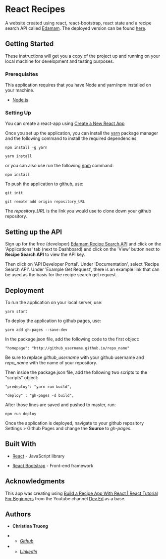 
  

# React Recipes

  

A website created using react, react-bootstrap, react state and a recipe search API called [Edamam](http://www.edamam.com). The deployed version can be found [here]([https://christinaqtruong.github.io/reactrecipes](https://christinaqtruong.github.io/reactrecipes)).

  

## Getting Started

  

These instructions will get you a copy of the project up and running on your local machine for development and testing purposes.

  

### Prerequisites

This application requires that you have Node and yarn/npm installed on your machine.

-  [Node.js]([https://nodejs.org/en/](https://nodejs.org/en/))

  

### Setting Up


You can create a react-app using [Create a New React App](https://reactjs.org/docs/create-a-new-react-app.html)

  

Once you set up the application, you can install the [yarn]([https://yarnpkg.com/](https://yarnpkg.com/)) package manager and the following command to install the required dependencies

```
npm install -g yarn

yarn install
```

or you can also use run the following [npm](https://www.npmjs.com/) command:

```
npm install
```

To push the application to github, use:
````
git init

git remote add origin repository_URL
````
  
The *repository_URL* is the link you would use to clone down your github repository.

## Setting up the API

Sign up for the free (developer) [Edamam Recipe Search API](https://developer.edamam.com/edamam-recipe-api) and click on the 'Applications' tab (next to Dashboard) and click on the 'View' button next to **Recipe Search API** to view the API key. 

Then click on 'API Developer Portal'. Under 'Documentation', select 'Recipe Search API'. Under 'Example Get Request', there is an example link that can be used as the basis for the recipe search get request. 


## Deployment

  

To run the application on your local server, use:
````
yarn start
````
To deploy the application to github pages, use:
````
yarn add gh-pages --save-dev
````
In the package.json file, add the following code to the first object:
````
"homepage": "http://github_username.github.io/repo_name"
````
Be sure to replace *github_username* with your github username and *repo_name* with the name of your repository.

Then inside the package.json file, add the following two scripts to the "scripts" object:  
````
"predeploy": "yarn run build",

"deploy" : "gh-pages -d build",
````
  

After those lines are saved and pushed to master, run:
````
npm run deploy
````
Once the application is deployed, navigate to your github repository Settings > Github Pages and change the **Source** to *gh-pages*.

  

## Built With

  

*  [React]([https://reactjs.org/docs/create-a-new-react-app.html](https://reactjs.org/docs/create-a-new-react-app.html)) - JavaScript library

*  [React Bootstrap]([https://react-bootstrap.github.io/](https://react-bootstrap.github.io/)) - Front-end framework

  

## Acknowledgments

This app was creating using [Build a Recipe App With React | React Tutorial For Beginners](https://www.youtube.com/watch?v=U9T6YkEDkMo) from the Youtube channel [Dev Ed]([https://www.youtube.com/channel/UClb90NQQcskPUGDIXsQEz5Q](https://www.youtube.com/channel/UClb90NQQcskPUGDIXsQEz5Q)) as a base.

  

## Authors

  

*  **Christina Truong**

*  -  [*Github* ](github.com/christinaqtruong)

*  -  [*LinkedIn* ](linkedin.com/in/christinaqtruong)